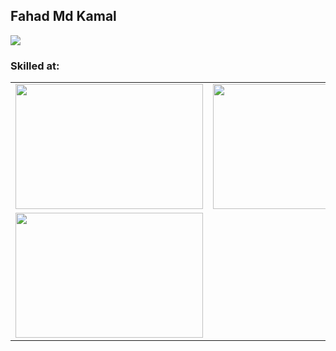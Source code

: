 ## Fahad Md Kamal
<img src='https://github-readme-stats.vercel.app/api?username=fahad-md-kamal&&show_icons=true&title_color=ffffff&icon_color=bb2acf&text_color=daf7dc&bg_color=151515' >

### Skilled at: 

<table>
  <tr>
    <td><img src='https://user-images.githubusercontent.com/34704464/101233092-64ffec00-36e0-11eb-87a0-6744a1384de7.png' width='300' height='200' ></td>
    <td><img src='https://user-images.githubusercontent.com/34704464/101234046-a1364b00-36e6-11eb-8dbc-1c0afedfb013.jpg' width='300' height='200' ></td>
  </tr>
  <tr> 
    <td><img src='https://user-images.githubusercontent.com/34704464/101233016-c5425e00-36df-11eb-8612-e81ba661e780.png' width='300' height='200' ></td>
    <td></td>
    <td></td>
    
  </tr>
 </table>





